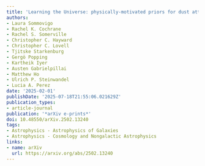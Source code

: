 ```yaml
---
title: 'Learning the Universe: physically-motivated priors for dust attenuation curves'
authors:
- Laura Sommovigo
- Rachel K. Cochrane
- Rachel S. Somerville
- Christopher C. Hayward
- Christopher C. Lovell
- Tjitske Starkenburg
- Gergö Popping
- Kartheik Iyer
- Austen Gabrielpillai
- Matthew Ho
- Ulrich P. Steinwandel
- Lucia A. Perez
date: '2025-02-01'
publishDate: '2025-07-18T21:55:06.021629Z'
publication_types:
- article-journal
publication: '*arXiv e-prints*'
doi: 10.48550/arXiv.2502.13240
tags:
- Astrophysics - Astrophysics of Galaxies
- Astrophysics - Cosmology and Nongalactic Astrophysics
links:
- name: arXiv
  url: https://arxiv.org/abs/2502.13240
---
```

